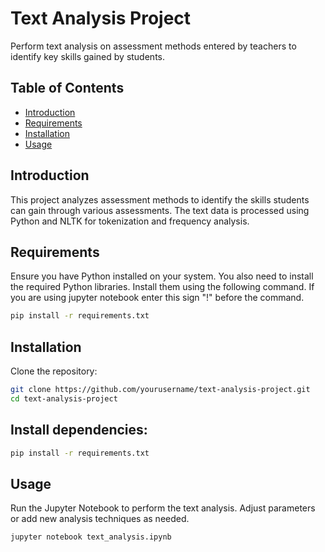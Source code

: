 # Text Analysis Project

Perform text analysis on assessment methods entered by teachers to identify key skills gained by students.

## Table of Contents

- [Introduction](#introduction)
- [Requirements](#requirements)
- [Installation](#installation)
- [Usage](#usage)


## Introduction

This project analyzes assessment methods to identify the skills students can gain through various assessments. The text data is processed using Python and NLTK for tokenization and frequency analysis.

## Requirements

Ensure you have Python installed on your system. You also need to install the required Python libraries. Install them using the following command. If you are using jupyter notebook enter this sign "!" before the command.

```bash
pip install -r requirements.txt
```

## Installation
Clone the repository:

```bash
git clone https://github.com/yourusername/text-analysis-project.git
cd text-analysis-project
```

## Install dependencies:
```bash
pip install -r requirements.txt
```

## Usage
Run the Jupyter Notebook to perform the text analysis. Adjust parameters or add new analysis techniques as needed.

```bash
jupyter notebook text_analysis.ipynb
```
